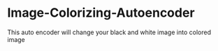 # Image-Colorizing-Autoencoder
This auto encoder will change your black and white image into colored image
